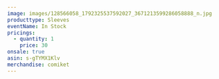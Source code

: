 ```yaml
---
image: images/128566058_1792325537592027_3671213599286058888_n.jpg
producttype: Sleeves
eventName: In Stock
pricings:
  - quantity: 1
    price: 30
onsale: true
asin: s-gTYMX1Klv
merchandise: comiket
---
```

